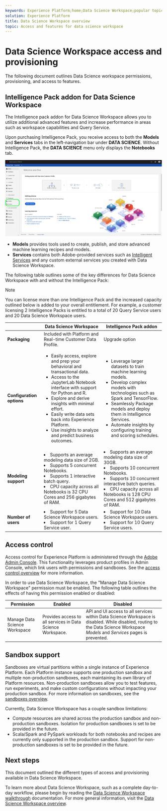 ```yaml
---
keywords: Experience Platform;home;Data Science Workspace;popular topics;access control;sandbox;intelligence pack
solution: Experience Platform
title: Data Science Workspace overview
topic: Access and features for data science workspace
---
```


# Data Science Workspace access and provisioning

The following document outlines Data Science workspace permissions, provisioning, and access to features. 

## Intelligence Pack addon for Data Science Workspace

The Intelligence pack addon for Data Science Workspace allows you to utilize additional advanced features and increase performance in areas such as workspace capabilities and Query Service.

Upon purchasing Intelligence Pack, you receive access to both the **Models** and **Services** tabs in the left-navigation bar under **DATA SCIENCE**. Without Intelligence Pack, the **DATA SCIENCE** menu only displays the **Notebooks** tab.

![DSW tabs](./images/access/platform-tabs.png)

- **Models** provides tools used to create, publish, and store advanced machine learning recipes and models. 
- **Services** contains both Adobe-provided services such as [Intelligent Services](../intelligent-services/home.md) and any custom external services you created with Data Science Workspace.

The following table outlines some of the key differences for Data Science Workspace with and without the Intelligence Pack:

>[!NOTE]
>
>You can license more than one Intelligence Pack and the increased capacity outlined below is added to your overall entitlement. For example, a customer licensing 2 Intelligence Packs is entitled to a total of 20 Query Service users and 20 Data Science Workspace users.

| | Data Science Workspace | Intelligence Pack addon |
| --- | --- | --- |
| **Packaging** | Included with Platform and Real-time Customer Data Profile. | Upgrade option |
| **Configuration options** | <ul><li>Easily access, explore and prep your behavioral and transactional data.</li><li>Access to the JupyterLab Notebook interface with support for Python and R.</li><li>Explore and derive insights with minimal effort.</li><li>Easily write data sets back into Experience Platform.</li><li>Use insights to analyze and predict business outcomes.</li></ul> | <ul><li>Leverage larger datasets to train machine learning models.</li><li> Develop complex models with technologies such as Spark and TensorFlow.</li><li> Seamlessly Package models and deploy them in Intelligence Services.</li><li> Automate insights by configuring training and scoring schedules.</li></ul> |
| **Modeling support** | <li>Supports an average modeling data size of 2GB.</li><li>Supports 5 concurrent Notebooks.</li><li>Supports 1 interactive batch query.</li><li>CPU capacity across all Notebooks is 32 CPU Cores and 256 gigabytes of RAM.</li> | <li>Supports an average modeling data size of 30GB.</li><li>Supports 10 concurrent Notebooks.</li><li>Supports 10 concurrent interactive batch queries.</li><li>CPU capacity across all Notebooks is 128 CPU Cores and 512 gigabytes of RAM.</li> |
| **Number of users** | <li>Support for 5 Data Science Workspace users.</li><li>Support for 1 Query Service user.</li> | <li>Support for 10 Data Science Workspace users.</li><li>Support for 10 Query Service users.</li> |

## Access control

Access control for Experience Platform is administered through the [Adobe Admin Console](https://adminconsole.adobe.com). This functionality leverages product profiles in Admin Console, which link users with permissions and sandboxes. See the [access control overview](../access-control/home.md) for more information.

In order to use Data Science Workspace, the "Manage Data Science Workspace" permission must be enabled. The following table outlines the effects of having this permission enabled or disabled:

| Permission | Enabled | Disabled |
|---|---|---|
| Manage Data Science Workspace | Provides access to all services in Data Science Workspace. | API and UI access to all services within Data Science Workspace is disabled. While disabled, routing to the Data Science Workspace *Models* and *Services* pages is prevented. |

## Sandbox support

Sandboxes are virtual partitions within a single instance of Experience Platform. Each Platform instance supports one production sandbox and multiple non-production sandboxes, each maintaining its own library of Platform resources. Non-production sandboxes allow you to test features, run experiments, and make custom configurations without impacting your production sandbox. For more information on sandboxes, see the [sandboxes overview](../sandboxes/home.md).

Currently, Data Science Workspace has a couple sandbox limitations:

- Compute resources are shared across the production sandbox and non-production sandboxes. Isolation for production sandboxes is set to be provided in the future.
- Scala/Spark and PySpark workloads for both notebooks and recipes are currently only supported in the production sandbox. Support for non-production sandboxes is set to be provided in the future.

## Next steps

This document outlined the different types of access and provisioning available in Data Science Workspace.

To learn more about Data Science Workspace, such as a complete day-to-day workflow, please begin by reading the [Data Science Workspace walkthrough](./walkthrough.md) documentation. For more general information, visit the [Data Science Workspace overview](./home.md).